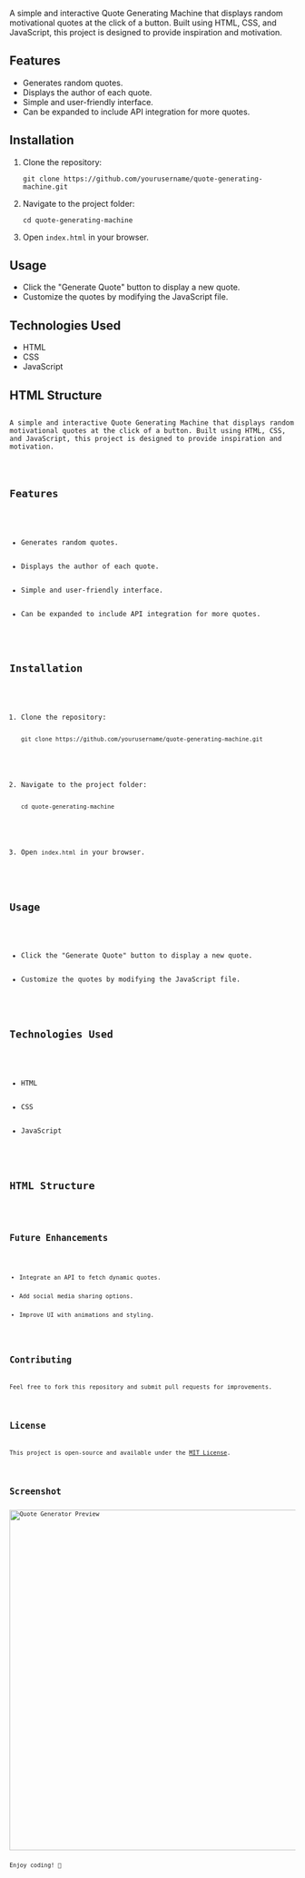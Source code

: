 <p>A simple and interactive Quote Generating Machine that displays random motivational quotes at the click of a button. Built using HTML, CSS, and JavaScript, this project is designed to provide inspiration and motivation.</p>

<h2>Features</h2>
<ul>
    <li>Generates random quotes.</li>
    <li>Displays the author of each quote.</li>
    <li>Simple and user-friendly interface.</li>
    <li>Can be expanded to include API integration for more quotes.</li>
</ul>

<h2>Installation</h2>
<ol>
    <li>Clone the repository:
        <pre><code>git clone https://github.com/yourusername/quote-generating-machine.git</code></pre>
    </li>
    <li>Navigate to the project folder:
        <pre><code>cd quote-generating-machine</code></pre>
    </li>
    <li>Open <code>index.html</code> in your browser.</li>
</ol>

<h2>Usage</h2>
<ul>
    <li>Click the "Generate Quote" button to display a new quote.</li>
    <li>Customize the quotes by modifying the JavaScript file.</li>
</ul>

<h2>Technologies Used</h2>
<ul>
    <li>HTML</li>
    <li>CSS</li>
    <li>JavaScript</li>
</ul>

<h2>HTML Structure</h2>
<pre><code><p>A simple and interactive Quote Generating Machine that displays random motivational quotes at the click of a button. Built using HTML, CSS, and JavaScript, this project is designed to provide inspiration and motivation.</p>

<h2>Features</h2>
<ul>
    <li>Generates random quotes.</li>
    <li>Displays the author of each quote.</li>
    <li>Simple and user-friendly interface.</li>
    <li>Can be expanded to include API integration for more quotes.</li>
</ul>

<h2>Installation</h2>
<ol>
    <li>Clone the repository:
        <pre><code>git clone https://github.com/yourusername/quote-generating-machine.git</code></pre>
    </li>
    <li>Navigate to the project folder:
        <pre><code>cd quote-generating-machine</code></pre>
    </li>
    <li>Open <code>index.html</code> in your browser.</li>
</ol>

<h2>Usage</h2>
<ul>
    <li>Click the "Generate Quote" button to display a new quote.</li>
    <li>Customize the quotes by modifying the JavaScript file.</li>
</ul>

<h2>Technologies Used</h2>
<ul>
    <li>HTML</li>
    <li>CSS</li>
    <li>JavaScript</li>
</ul>

<h2>HTML Structure</h2>
<pre><code>
<h2>Future Enhancements</h2>
<ul>
    <li>Integrate an API to fetch dynamic quotes.</li>
    <li>Add social media sharing options.</li>
    <li>Improve UI with animations and styling.</li>
</ul>

<h2>Contributing</h2>
<p>Feel free to fork this repository and submit pull requests for improvements.</p>

<h2>License</h2>
<p>This project is open-source and available under the <a href="LICENSE">MIT License</a>.</p>

<h2>Screenshot</h2>
<img src="screenshot.png" alt="Quote Generator Preview" width="600">

<p>Enjoy coding! 🚀</p>
